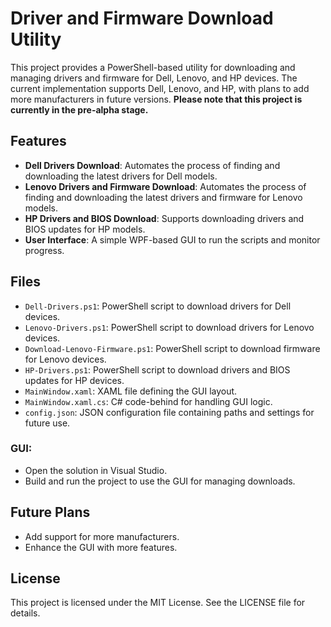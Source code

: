 # Driver and Firmware Download Utility

This project provides a PowerShell-based utility for downloading and managing drivers and firmware for Dell, Lenovo, and HP devices. The current implementation supports Dell, Lenovo, and HP, with plans to add more manufacturers in future versions. **Please note that this project is currently in the pre-alpha stage.**

## Features
- **Dell Drivers Download**: Automates the process of finding and downloading the latest drivers for Dell models.
- **Lenovo Drivers and Firmware Download**: Automates the process of finding and downloading the latest drivers and firmware for Lenovo models.
- **HP Drivers and BIOS Download**: Supports downloading drivers and BIOS updates for HP models.
- **User Interface**: A simple WPF-based GUI to run the scripts and monitor progress.

## Files
- `Dell-Drivers.ps1`: PowerShell script to download drivers for Dell devices.
- `Lenovo-Drivers.ps1`: PowerShell script to download drivers for Lenovo devices.
- `Download-Lenovo-Firmware.ps1`: PowerShell script to download firmware for Lenovo devices.
- `HP-Drivers.ps1`: PowerShell script to download drivers and BIOS updates for HP devices.
- `MainWindow.xaml`: XAML file defining the GUI layout.
- `MainWindow.xaml.cs`: C# code-behind for handling GUI logic.
- `config.json`: JSON configuration file containing paths and settings for future use.

### GUI:
- Open the solution in Visual Studio.
- Build and run the project to use the GUI for managing downloads.

## Future Plans
- Add support for more manufacturers.
- Enhance the GUI with more features.

## License
This project is licensed under the MIT License. See the LICENSE file for details.
